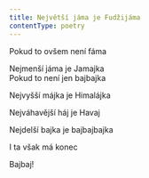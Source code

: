 ```yaml
---
title: Největší jáma je Fudžijáma
contentType: poetry
---
```


<section>

Pokud to ovšem není fáma

Nejmenší jáma je Jamajka  
Pokud to není jen bajbajka

Nejvyšší májka je Himalájka

Nejváhavější háj je Havaj

Nejdelší bajka je bajbajbajka

I ta však má konec

Bajbaj!

</section>
